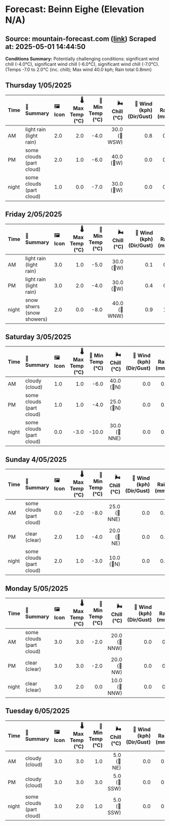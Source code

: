 # Forecast: Beinn Eighe (Elevation N/A)
**Source:** mountain-forecast.com ([link](https://www.mountain-forecast.com/peaks/Beinn-Eighe/forecasts/1010))
**Scraped at:** 2025-05-01 14:44:50
---

**Conditions Summary:** Potentially challenging conditions: significant wind chill (-4.0°C), significant wind chill (-6.0°C), significant wind chill (-7.0°C). (Temps -7.0 to 2.0°C (inc. chill); Max wind 40.0 kph; Rain total 0.8mm)

## Thursday 1/05/2025
| **Time** | **📝 Summary** | **🖼️ Icon** | **🌡️ Max Temp (°C)** | **🥶 Min Temp (°C)** | **🌬️ Chill (°C)** | **💨 Wind (kph) (Dir/Gust)** | **💧 Rain (mm)** | **❄️ Snow (cm)** | **☁️ Cloud Base (m)** | **🧊 Freezing Lvl (m)** |
|:------- |:------- |:----- |--------------: |-------------: |-----------: |---------------------: |---------: |----------: |---------------: |----------------: |
| AM      | light rain<br><span class="icon-desc">(light rain)</span> | 2.0 | 2.0 | -4.0 | 30.0<br>(🧭WSW) | 0.8 | 0.0 | 300 | 1300 |
| PM      | some clouds<br><span class="icon-desc">(part cloud)</span> | 2.0 | 1.0 | -6.0 | 40.0<br>(🧭W) | 0.0 | 0.0 | 250 | 1250 |
| night   | some clouds<br><span class="icon-desc">(part cloud)</span> | 1.0 | 0.0 | -7.0 | 30.0<br>(🧭W) | 0.0 | 0.0 | 600 | 1050 |

## Friday 2/05/2025
| **Time** | **📝 Summary** | **🖼️ Icon** | **🌡️ Max Temp (°C)** | **🥶 Min Temp (°C)** | **🌬️ Chill (°C)** | **💨 Wind (kph) (Dir/Gust)** | **💧 Rain (mm)** | **❄️ Snow (cm)** | **☁️ Cloud Base (m)** | **🧊 Freezing Lvl (m)** |
|:------- |:------- |:----- |--------------: |-------------: |-----------: |---------------------: |---------: |----------: |---------------: |----------------: |
| AM      | light rain<br><span class="icon-desc">(light rain)</span> | 3.0 | 1.0 | -5.0 | 30.0<br>(🧭W) | 0.1 | 0.0 | 550 | 1150 |
| PM      | light rain<br><span class="icon-desc">(light rain)</span> | 3.0 | 2.0 | -4.0 | 30.0<br>(🧭W) | 0.4 | 0.0 | 350 | 1350 |
| night   | snow shwrs<br><span class="icon-desc">(snow showers)</span> | 2.0 | 0.0 | -8.0 | 40.0<br>(🧭WNW) | 0.9 | 1.0 | 350 | 1450 |

## Saturday 3/05/2025
| **Time** | **📝 Summary** | **🖼️ Icon** | **🌡️ Max Temp (°C)** | **🥶 Min Temp (°C)** | **🌬️ Chill (°C)** | **💨 Wind (kph) (Dir/Gust)** | **💧 Rain (mm)** | **❄️ Snow (cm)** | **☁️ Cloud Base (m)** | **🧊 Freezing Lvl (m)** |
|:------- |:------- |:----- |--------------: |-------------: |-----------: |---------------------: |---------: |----------: |---------------: |----------------: |
| AM      | cloudy<br><span class="icon-desc">(cloud)</span> | 1.0 | 1.0 | -6.0 | 40.0<br>(🧭N) | 0.0 | 0.0 | 400 | 1100 |
| PM      | some clouds<br><span class="icon-desc">(part cloud)</span> | 1.0 | 1.0 | -4.0 | 25.0<br>(🧭N) | 0.0 | 0.0 | 550 | 1200 |
| night   | some clouds<br><span class="icon-desc">(part cloud)</span> | 0.0 | -3.0 | -10.0 | 30.0<br>(🧭NNE) | 0.0 | 0.0 | 450 | 800 |

## Sunday 4/05/2025
| **Time** | **📝 Summary** | **🖼️ Icon** | **🌡️ Max Temp (°C)** | **🥶 Min Temp (°C)** | **🌬️ Chill (°C)** | **💨 Wind (kph) (Dir/Gust)** | **💧 Rain (mm)** | **❄️ Snow (cm)** | **☁️ Cloud Base (m)** | **🧊 Freezing Lvl (m)** |
|:------- |:------- |:----- |--------------: |-------------: |-----------: |---------------------: |---------: |----------: |---------------: |----------------: |
| AM      | some clouds<br><span class="icon-desc">(part cloud)</span> | 0.0 | -2.0 | -8.0 | 25.0<br>(🧭NNE) | 0.0 | 0.0 | 600 | 800 |
| PM      | clear<br><span class="icon-desc">(clear)</span> | 2.0 | 1.0 | -4.0 | 20.0<br>(🧭NE) | 0.0 | 0.0 | 900 | 1100 |
| night   | some clouds<br><span class="icon-desc">(part cloud)</span> | 2.0 | 1.0 | -3.0 | 10.0<br>(🧭N) | 0.0 | 0.0 | - | 1450 |

## Monday 5/05/2025
| **Time** | **📝 Summary** | **🖼️ Icon** | **🌡️ Max Temp (°C)** | **🥶 Min Temp (°C)** | **🌬️ Chill (°C)** | **💨 Wind (kph) (Dir/Gust)** | **💧 Rain (mm)** | **❄️ Snow (cm)** | **☁️ Cloud Base (m)** | **🧊 Freezing Lvl (m)** |
|:------- |:------- |:----- |--------------: |-------------: |-----------: |---------------------: |---------: |----------: |---------------: |----------------: |
| AM      | some clouds<br><span class="icon-desc">(part cloud)</span> | 3.0 | 3.0 | -2.0 | 20.0<br>(🧭NNW) | 0.0 | 0.0 | 600 | 1800 |
| PM      | clear<br><span class="icon-desc">(clear)</span> | 3.0 | 3.0 | -2.0 | 20.0<br>(🧭NW) | 0.0 | 0.0 | 700 | 1450 |
| night   | clear<br><span class="icon-desc">(clear)</span> | 3.0 | 2.0 | 0.0 | 10.0<br>(🧭NNW) | 0.0 | 0.0 | 550 | 1750 |

## Tuesday 6/05/2025
| **Time** | **📝 Summary** | **🖼️ Icon** | **🌡️ Max Temp (°C)** | **🥶 Min Temp (°C)** | **🌬️ Chill (°C)** | **💨 Wind (kph) (Dir/Gust)** | **💧 Rain (mm)** | **❄️ Snow (cm)** | **☁️ Cloud Base (m)** | **🧊 Freezing Lvl (m)** |
|:------- |:------- |:----- |--------------: |-------------: |-----------: |---------------------: |---------: |----------: |---------------: |----------------: |
| AM      | cloudy<br><span class="icon-desc">(cloud)</span> | 3.0 | 3.0 | 1.0 | 5.0<br>(🧭NE) | 0.0 | 0.0 | 700 | 1350 |
| PM      | cloudy<br><span class="icon-desc">(cloud)</span> | 3.0 | 3.0 | 3.0 | 5.0<br>(🧭SSW) | 0.0 | 0.0 | 750 | 1400 |
| night   | some clouds<br><span class="icon-desc">(part cloud)</span> | 3.0 | 2.0 | 1.0 | 5.0<br>(🧭SSW) | 0.0 | 0.0 | 750 | 1400 |